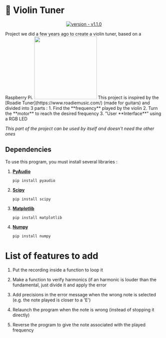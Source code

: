 # 🎻 Violin Tuner

<div align = "center">
    
[![version - v1.1.0](https://img.shields.io/badge/version-v1.1.0-4ec1ff)](https://github.com/thomassamoth/violin-tuner/releases/tag/1.1.0)    
</div>
Project we did a few years ago to create a violin tuner, based on a Raspberry Pi.  
<img src="https://upload.wikimedia.org/wikipedia/commons/thumb/b/b8/Raspberry_Pi_3_B%2B_%2839906370335%29.png/1280px-Raspberry_Pi_3_B%2B_%2839906370335%29.png" height="200">  
This project is inspired by the [Roadie Tuner](https://www.roadiemusic.com/) (made for guitars) and divided into 3 parts : 
1. Find the **frequency** played by the violin
2. Turn the **motor** to reach the desired frequency
3. "User **Interface**" using a RGB LED

*This part of the project can be used by itself and doesn't need the other ones*

## Dependencies

To use this program, you must install several libraries :
1. [**PyAudio**](https://pypi.org/project/PyAudio/)  

    ```pip install pyaudio``` 

2. [**Scipy**](https://scipy.org/) 
 
    ```pip install scipy```

3. [**Matplotlib**](https://matplotlib.org/)

    ```pip install matplotlib```
4. [**Numpy**](http://numpy.org)  

    ```pip install numpy```

# List of features to add

1. Put the recording inside a function to loop it
2. Make a function to verify harmonics (if an harmonic is louder than the fundamental, just divide it and apply the error
3. Add precisions in the error message when the wrong note is selected (e.g. the note played is closer to a 'E')
4. Relaunch the program when the note is wrong (instead of stopping it directly)  

5. Reverse the program to give the note associated with the played frequency
